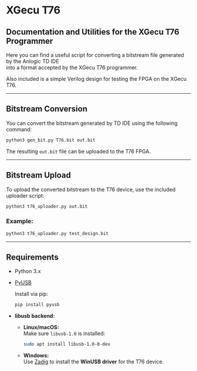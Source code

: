 # XGecu T76

## Documentation and Utilities for the XGecu T76 Programmer

Here you can find a useful script for converting a bitstream file generated by the Anlogic TD IDE  
into a format accepted by the XGecu T76 programmer.

Also included is a simple Verilog design for testing the FPGA on the XGecu T76.

---

## Bitstream Conversion

You can convert the bitstream generated by TD IDE using the following command:

```bash
python3 gen_bit.py T76.bit out.bit
```

The resulting `out.bit` file can be uploaded to the T76 FPGA.

---

## Bitstream Upload

To upload the converted bitstream to the T76 device, use the included uploader script:

```bash
python3 t76_uploader.py out.bit
```

### Example:

```bash
python3 t76_uploader.py test_design.bit
```

---

## Requirements

- Python 3.x
- [PyUSB](https://github.com/pyusb/pyusb)

  Install via pip:

  ```bash
  pip install pyusb
  ```

- **libusb backend:**
  - **Linux/macOS:**  
    Make sure `libusb-1.0` is installed:

    ```bash
    sudo apt install libusb-1.0-0-dev
    ```

  - **Windows:**  
    Use [Zadig](https://zadig.akeo.ie/) to install the **WinUSB driver** for the T76 device.

